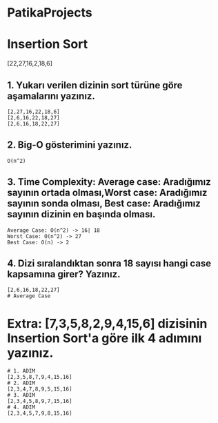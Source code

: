 # PatikaProjects
# Insertion Sort
[22,27,16,2,18,6]
## 1. Yukarı verilen dizinin sort türüne göre aşamalarını yazınız.
```
[2,27,16,22,18,6]
[2,6,16,22,18,27]
[2,6,16,18,22,27]
```
## 2. Big-O gösterimini yazınız.
```
O(n^2)
```
## 3. Time Complexity: Average case: Aradığımız sayının ortada olması,Worst case: Aradığımız sayının sonda olması, Best case: Aradığımız sayının dizinin en başında olması.
```
Average Case: O(n^2) -> 16| 18
Worst Case: O(n^2) -> 27
Best Case: O(n) -> 2
```
## 4. Dizi sıralandıktan sonra 18 sayısı hangi case kapsamına girer? Yazınız.
```
[2,6,16,18,22,27]
# Average Case
```
# Extra: [7,3,5,8,2,9,4,15,6] dizisinin Insertion Sort'a göre ilk 4 adımını yazınız.
```
# 1. ADIM
[2,3,5,8,7,9,4,15,16]
# 2. ADIM
[2,3,4,7,8,9,5,15,16]
# 3. ADIM
[2,3,4,5,8,9,7,15,16]
# 4. ADIM
[2,3,4,5,7,9,8,15,16]
```
